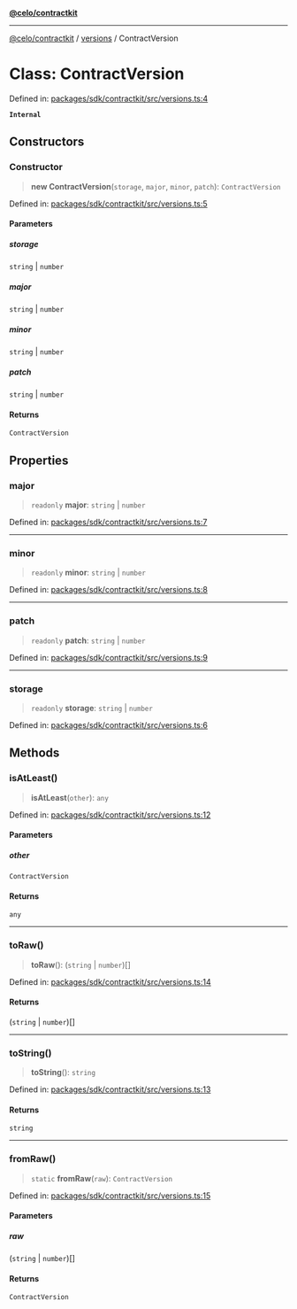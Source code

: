 [**@celo/contractkit**](../../README.md)

***

[@celo/contractkit](../../modules.md) / [versions](../README.md) / ContractVersion

# Class: ContractVersion

Defined in: [packages/sdk/contractkit/src/versions.ts:4](https://github.com/celo-org/developer-tooling/blob/master/packages/sdk/contractkit/src/versions.ts#L4)

**`Internal`**

## Constructors

### Constructor

> **new ContractVersion**(`storage`, `major`, `minor`, `patch`): `ContractVersion`

Defined in: [packages/sdk/contractkit/src/versions.ts:5](https://github.com/celo-org/developer-tooling/blob/master/packages/sdk/contractkit/src/versions.ts#L5)

#### Parameters

##### storage

`string` | `number`

##### major

`string` | `number`

##### minor

`string` | `number`

##### patch

`string` | `number`

#### Returns

`ContractVersion`

## Properties

### major

> `readonly` **major**: `string` \| `number`

Defined in: [packages/sdk/contractkit/src/versions.ts:7](https://github.com/celo-org/developer-tooling/blob/master/packages/sdk/contractkit/src/versions.ts#L7)

***

### minor

> `readonly` **minor**: `string` \| `number`

Defined in: [packages/sdk/contractkit/src/versions.ts:8](https://github.com/celo-org/developer-tooling/blob/master/packages/sdk/contractkit/src/versions.ts#L8)

***

### patch

> `readonly` **patch**: `string` \| `number`

Defined in: [packages/sdk/contractkit/src/versions.ts:9](https://github.com/celo-org/developer-tooling/blob/master/packages/sdk/contractkit/src/versions.ts#L9)

***

### storage

> `readonly` **storage**: `string` \| `number`

Defined in: [packages/sdk/contractkit/src/versions.ts:6](https://github.com/celo-org/developer-tooling/blob/master/packages/sdk/contractkit/src/versions.ts#L6)

## Methods

### isAtLeast()

> **isAtLeast**(`other`): `any`

Defined in: [packages/sdk/contractkit/src/versions.ts:12](https://github.com/celo-org/developer-tooling/blob/master/packages/sdk/contractkit/src/versions.ts#L12)

#### Parameters

##### other

`ContractVersion`

#### Returns

`any`

***

### toRaw()

> **toRaw**(): (`string` \| `number`)[]

Defined in: [packages/sdk/contractkit/src/versions.ts:14](https://github.com/celo-org/developer-tooling/blob/master/packages/sdk/contractkit/src/versions.ts#L14)

#### Returns

(`string` \| `number`)[]

***

### toString()

> **toString**(): `string`

Defined in: [packages/sdk/contractkit/src/versions.ts:13](https://github.com/celo-org/developer-tooling/blob/master/packages/sdk/contractkit/src/versions.ts#L13)

#### Returns

`string`

***

### fromRaw()

> `static` **fromRaw**(`raw`): `ContractVersion`

Defined in: [packages/sdk/contractkit/src/versions.ts:15](https://github.com/celo-org/developer-tooling/blob/master/packages/sdk/contractkit/src/versions.ts#L15)

#### Parameters

##### raw

(`string` \| `number`)[]

#### Returns

`ContractVersion`
